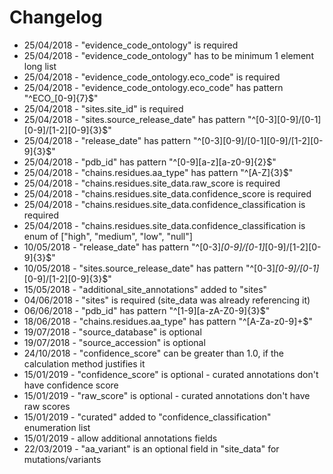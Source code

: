 Changelog
==========

* 25/04/2018 - "evidence_code_ontology" is required
* 25/04/2018 - "evidence_code_ontology" has to be minimum 1 element long list
* 25/04/2018 - "evidence_code_ontology.eco_code" is required
* 25/04/2018 - "evidence_code_ontology.eco_code" has pattern "^ECO_[0-9]{7}$"
* 25/04/2018 - "sites.site_id" is required
* 25/04/2018 - "sites.source_release_date" has pattern "^[0-3][0-9]/[0-1][0-9]/[1-2][0-9]{3}$"
* 25/04/2018 - "release_date" has pattern "^[0-3][0-9]/[0-1][0-9]/[1-2][0-9]{3}$"
* 25/04/2018 - "pdb_id" has pattern "^[0-9][a-z][a-z0-9]{2}$"
* 25/04/2018 - "chains.residues.aa_type" has pattern "^[A-Z]{3}$"
* 25/04/2018 - "chains.residues.site_data.raw_score is required
* 25/04/2018 - "chains.residues.site_data.confidence_score is required
* 25/04/2018 - "chains.residues.site_data.confidence_classification is required
* 25/04/2018 - "chains.residues.site_data.confidence_classification is enum of ["high", "medium", "low", "null"]
* 10/05/2018 - "release_date" has pattern "^[0-3]*[0-9]/[0-1]*[0-9]/[1-2][0-9]{3}$"
* 10/05/2018 - "sites.source_release_date" has pattern "^[0-3]*[0-9]/[0-1]*[0-9]/[1-2][0-9]{3}$"
* 15/05/2018 - "additional_site_annotations" added to "sites"
* 04/06/2018 - "sites" is required (site_data was already referencing it)
* 06/06/2018 - "pdb_id" has pattern "^[1-9][a-zA-Z0-9]{3}$"
* 18/06/2018 - "chains.residues.aa_type" has pattern "^[A-Za-z0-9]+$"
* 19/07/2018 - "source_database" is optional
* 19/07/2018 - "source_accession" is optional
* 24/10/2018 - "confidence_score" can be greater than 1.0, if the calculation method justifies it
* 15/01/2019 - "confidence_score" is optional - curated annotations don't have confidence score
* 15/01/2019 - "raw_score" is optional - curated annotations don't have raw scores
* 15/01/2019 - "curated" added to "confidence_classification" enumeration list
* 15/01/2019 - allow additional annotations fields
* 22/03/2019 - "aa_variant" is an optional field in "site_data" for mutations/variants